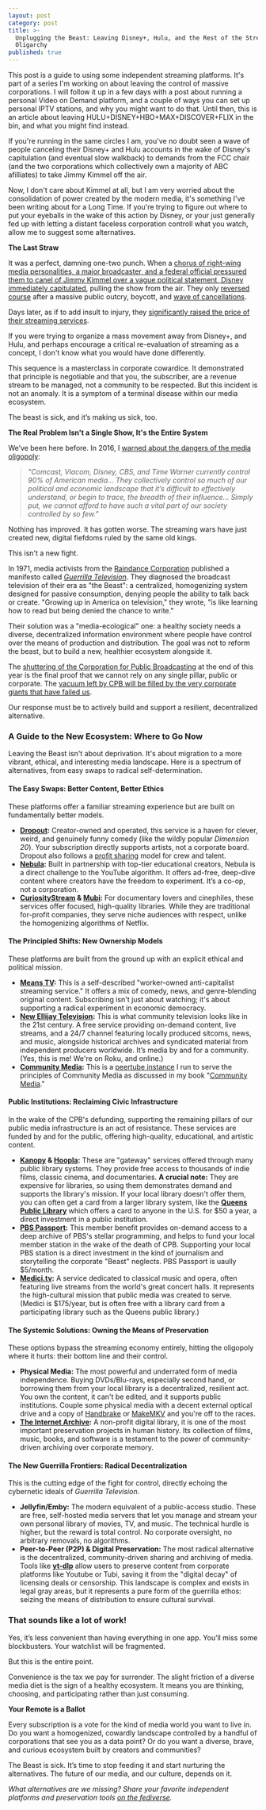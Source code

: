 ```yaml
---
layout: post
category: post
title: >-
  Unplugging the Beast: Leaving Disney+, Hulu, and the Rest of the Streaming
  Oligarchy
published: true
---
```

This post is a guide to using some independent streaming platforms. It's part of a series I'm working on about leaving the control of massive corporations. I will follow it up in a few days with a post about running a personal Video on Demand platform, and a couple of ways you can set up personal IPTV stations, and why you might want to do that. Until then, this is an article about leaving HULU+DISNEY+HBO+MAX+DISCOVER+FLIX in the bin, and what you might find instead. 

If you're running in the same circles I am, you've no doubt seen a wave of people canceling their Disney+ and Hulu accounts in the wake of Disney's capitulation (and eventual slow walkback) to demands from the FCC chair (and the two corporations which collectively own a majority of ABC afilliates) to take Jimmy Kimmel off the air. 

Now, I don't care about Kimmel at all, but I am very worried about the consolidation of power created by the modern media, it's something I've been writing about for a Long Time. If you're trying to figure out where to put your eyeballs in the wake of this action by Disney, or your just generally fed up with letting a distant faceless corporation controll what you watch, allow me to suggest some alternatives. 

**The Last Straw**

It was a perfect, damning one-two punch. When a [chorus of right-wing media personalities, a major broadcaster, and a federal official pressured them to canel of Jimmy Kimmel over a vague political statement, Disney immediately capitulated](https://www.aljazeera.com/news/2025/9/18/abc-to-indefinitely-halt-jimmy-kimmel-live-after-charlie-kirk-remarks), pulling the show from the air. They only [reversed course](https://www.aljazeera.com/news/2025/9/24/where-and-how-to-watch-jimmy-kimmel-live-and-who-is-boycotting) after a massive public outcry, boycott, and [wave of cancellations](https://nypost.com/2025/09/30/media/1-7-million-cancelled-disney-hulu-and-espn-following-jimmy-kimmel-suspension/). 

Days later, as if to add insult to injury, they [significantly raised the price of their streaming services](https://www.hollywoodreporter.com/business/business-news/disney-reveals-streaming-price-hike-amid-kimmel-outrage-cycle-1236377987/).

If you were trying to organize a mass movement away from Disney+, and Hulu, and perhaps encourage a critical re-evaluation of streaming as a concept, I don't know what you would have done differently. 

This sequence is a masterclass in corporate cowardice. It demonstrated that principle is negotiable and that you, the subscriber, are a revenue stream to be managed, not a community to be respected. But this incident is not an anomaly. It is a symptom of a terminal disease within our media ecosystem. 

The beast is sick, and it’s making us sick, too.

**The Real Problem Isn't a Single Show, It's the Entire System**

We’ve been here before. In 2016, I [warned about the dangers of the media oligopoly](https://ajroach42.com/diy-media/):

> *"Comcast, Viacom, Disney, CBS, and Time Warner currently control 90% of American media... They collectively control so much of our political and economic landscape that it’s difficult to effectively understand, or begin to trace, the breadth of their influence... Simply put, we cannot afford to have such a vital part of our society controlled by so few."*

Nothing has improved. It has gotten worse. The streaming wars have just created new, digital fiefdoms ruled by the same old kings.

This isn't a new fight. 

In 1971, media activists from the [Raindance Corporation](https://archive.org/details/radsoft-0101) published a manifesto called *[Guerrilla Television](https://archive.org/details/ETC3143)*. They diagnosed the broadcast television of their era as "the Beast": a centralized, homogenizing system designed for passive consumption, denying people the ability to talk back or create. "Growing up in America on television," they wrote, "is like learning how to read but being denied the chance to write."

Their solution was a "media-ecological" one: a healthy society needs a diverse, decentralized information environment where people have control over the means of production and distribution. The goal was not to reform the beast, but to build a new, healthier ecosystem alongside it.

The [shuttering of the Corporation for Public Broadcasting](https://www.aljazeera.com/news/2025/8/1/corporation-for-public-broadcasting-to-shutter-following-trump-era-cuts) at the end of this year is the final proof that we cannot rely on any single pillar, public or corporate. The [vacuum left by CPB will be filled by the very corporate giants that have failed us](https://people.com/sesame-street-gets-new-home-at-netflix-what-that-means-pbs-11737733). 

Our response must be to actively build and support a resilient, decentralized alternative.

### **A Guide to the New Ecosystem: Where to Go Now**

Leaving the Beast isn't about deprivation. It's about migration to a more vibrant, ethical, and interesting media landscape. Here is a spectrum of alternatives, from easy swaps to radical self-determination.

#### **The Easy Swaps: Better Content, Better Ethics**

These platforms offer a familiar streaming experience but are built on fundamentally better models.

*   **[Dropout](https://signup.dropout.tv/):** Creator-owned and operated, this service is a haven for clever, weird, and genuinely funny comedy (like the wildly popular *Dimension 20*). Your subscription directly supports artists, not a corporate board. Dropout also follows a [profit sharing](https://variety.com/2023/streaming/news/dropout-subscribers-double-new-shows-sam-reich-1235829675/) model for crew and talent. 
*   **[Nebula](https://nebula.tv/):** Built in partnership with top-tier educational creators, Nebula is a direct challenge to the YouTube algorithm. It offers ad-free, deep-dive content where creators have the freedom to experiment. It’s a co-op, not a corporation.
*   **[CuriosityStream](https://curiositystream.com/) & [Mubi](https://mubi.com/en/us):** For documentary lovers and cinephiles, these services offer focused, high-quality libraries. While they are traditional for-profit companies, they serve niche audiences with respect, unlike the homogenizing algorithms of Netflix.

#### **The Principled Shifts: New Ownership Models**

These platforms are built from the ground up with an explicit ethical and political mission.

*   **[Means TV](https://means.tv/):** This is a self-described "worker-owned anti-capitalist streaming service." It offers a mix of comedy, news, and genre-blending original content. Subscribing isn't just about watching; it's about supporting a radical experiment in economic democracy.
*   **[New Ellijay Television](https://newellijay.tv):** This is what community television looks like in the 21st century. A free service providing on-demand content, live streams, and a 24/7 channel featuring locally produced sitcoms, news, and music, alongside historical archives and syndicated material from independent producers worldwide. It’s media by and for a community.(Yes, this is me! We're on Roku, and online.) 
*	**[Community Media](https://communitymedia.video):** This is a [peertube instance](https://joinpeertube.org/) I run to serve the principles of Community Media as discussed in my book "[Community Media](https://communitymedia.network)." 

#### **Public Institutions: Reclaiming Civic Infrastructure**

In the wake of the CPB's defunding, supporting the remaining pillars of our public media infrastructure is an act of resistance. These services are funded by and for the public, offering high-quality, educational, and artistic content.

*   **[Kanopy](https://www.kanopy.com) & [Hoopla](https://www.hoopladigital.com/):** These are "gateway" services offered through many public library systems. They provide free access to thousands of indie films, classic cinema, and documentaries. **A crucial note:** They are expensive for libraries, so using them demonstrates demand and supports the library's mission. If your local library doesn't offer them, you can often get a card from a larger library system, like the **[Queens Public Library](https://www.queenslibrary.org/get-a-card/regular-card-ecard-info)** which offers a card to anyone in the U.S. for $50 a year, a direct investment in a public institution.
*   **[PBS Passport](https://www.pbs.org/explore/passport/):** This member benefit provides on-demand access to a deep archive of PBS's stellar programming, and helps to fund your local member station in the wake of the death of CPB. Supporting your local PBS station is a direct investment in the kind of journalism and storytelling the corporate "Beast" neglects. PBS Passport is uaully $5/month. 
*   **[Medici.tv](https://www.medici.tv/):** A service dedicated to classical music and opera, often featuring live streams from the world's great concert halls. It represents the high-cultural mission that public media was created to serve. (Medici is $175/year, but is often free with a library card from a participating library such as the Queens public library.) 


#### **The Systemic Solutions: Owning the Means of Preservation**

These options bypass the streaming economy entirely, hitting the oligopoly where it hurts: their bottom line and their control.

*   **Physical Media:** The most powerful and underrated form of media independence. Buying DVDs/Blu-rays, especially second hand, or borrowing them from your local library is a decentralized, resilient act. You own the content, it can't be edited, and it supports public institutions. Couple some physical media with a decent external optical drive and a copy of [Handbrake](https://www.wikihow.com/Use-Handbrake-to-Rip-a-DVD) or [MakeMKV](https://www.makemkv.com/) and you're off to the races. 
*   **[The Internet Archive](https://archive.org):** A non-profit digital library, it is one of the most important preservation projects in human history. Its collection of films, music, books, and software is a testament to the power of community-driven archiving over corporate memory.

#### **The New Guerrilla Frontiers: Radical Decentralization**

This is the cutting edge of the fight for control, directly echoing the cybernetic ideals of *Guerrilla Television*.

*   **Jellyfin/Emby:** The modern equivalent of a public-access studio. These are free, self-hosted media servers that let you manage and stream your own personal library of movies, TV, and music. The technical hurdle is higher, but the reward is total control. No corporate oversight, no arbitrary removals, no algorithms.
*   **Peer-to-Peer (P2P) & Digital Preservation:** The most radical alternative is the decentralized, community-driven sharing and archiving of media. Tools like **[yt-dlp](https://github.com/yt-dlp/yt-dlp)** allow users to preserve content from corporate platforms like Youtube or Tubi, saving it from the "digital decay" of licensing deals or censorship. This landscape is complex and exists in legal gray areas, but it represents a pure form of the guerrilla ethos: seizing the means of distribution to ensure cultural survival.

### That sounds like a lot of work! 

Yes, it’s less convenient than having everything in one app. You’ll miss some blockbusters. Your watchlist will be fragmented.

But this is the entire point. 

Convenience is the tax we pay for surrender. The slight friction of a diverse media diet is the sign of a healthy ecosystem. It means you are thinking, choosing, and participating rather than just consuming.

**Your Remote is a Ballot**

Every subscription is a vote for the kind of media world you want to live in. Do you want a homogenized, cowardly landscape controlled by a handful of corporations that see you as a data point? Or do you want a diverse, brave, and curious ecosystem built by creators and communities?

The Beast is sick. It’s time to stop feeding it and start nurturing the alternatives. The future of our media, and our culture, depends on it.

*What alternatives are we missing? Share your favorite independent platforms and preservation tools [on the fediverse](https://retro.social/@ajroach42).*

